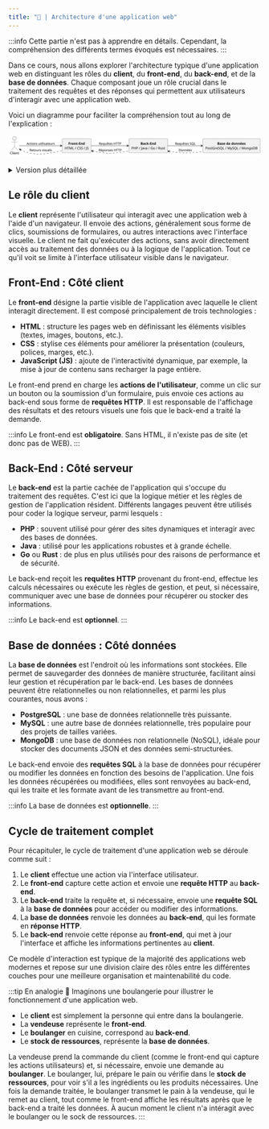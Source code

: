 ```yaml
---
title: "📜 | Architecture d'une application web"
---
```


:::info
Cette partie n'est pas à apprendre en détails. Cependant, la compréhension des différents termes évoqués est nécessaires.
:::

Dans ce cours, nous allons explorer l'architecture typique d'une application web en distinguant les rôles du **client**, du **front-end**, du **back-end**, et de la **base de données**. Chaque composant joue un rôle crucial dans le traitement des requêtes et des réponses qui permettent aux utilisateurs d'interagir avec une application web.

Voici un diagramme pour faciliter la compréhension tout au long de l'explication :

![Diagramme stack WEB](../images/web_stack.svg)

<details>
    <summary>Version plus détaillée</summary>

![Diagramme stack WEB avec détails](../images/web_stack_detailed.svg)
</details>

## Le rôle du client

Le **client** représente l'utilisateur qui interagit avec une application web à l'aide d'un navigateur. Il envoie des actions, généralement sous forme de clics, soumissions de formulaires, ou autres interactions avec l'interface visuelle. Le client ne fait qu'exécuter des actions, sans avoir directement accès au traitement des données ou à la logique de l'application. Tout ce qu'il voit se limite à l'interface utilisateur visible dans le navigateur.

## Front-End : Côté client

Le **front-end** désigne la partie visible de l'application avec laquelle le client interagit directement. Il est composé principalement de trois technologies :

- **HTML** : structure les pages web en définissant les éléments visibles (textes, images, boutons, etc.).
- **CSS** : stylise ces éléments pour améliorer la présentation (couleurs, polices, marges, etc.).
- **JavaScript (JS)** : ajoute de l'interactivité dynamique, par exemple, la mise à jour de contenu sans recharger la page entière.

Le front-end prend en charge les **actions de l'utilisateur**, comme un clic sur un bouton ou la soumission d'un formulaire, puis envoie ces actions au back-end sous forme de **requêtes HTTP**. Il est responsable de l'affichage des résultats et des retours visuels une fois que le back-end a traité la demande.

:::info
Le front-end est **obligatoire**. Sans HTML, il n'existe pas de site (et donc pas de WEB).
:::

## Back-End : Côté serveur

Le **back-end** est la partie cachée de l'application qui s'occupe du traitement des requêtes. C'est ici que la logique métier et les règles de gestion de l'application résident. Différents langages peuvent être utilisés pour coder la logique serveur, parmi lesquels :

- **PHP** : souvent utilisé pour gérer des sites dynamiques et interagir avec des bases de données.
- **Java** : utilisé pour les applications robustes et à grande échelle.
- **Go** ou **Rust** : de plus en plus utilisés pour des raisons de performance et de sécurité.

Le back-end reçoit les **requêtes HTTP** provenant du front-end, effectue les calculs nécessaires ou exécute les règles de gestion, et peut, si nécessaire, communiquer avec une base de données pour récupérer ou stocker des informations.

:::info
Le back-end est **optionnel**.
:::

## Base de données : Côté données

La **base de données** est l'endroit où les informations sont stockées. Elle permet de sauvegarder des données de manière structurée, facilitant ainsi leur gestion et récupération par le back-end. Les bases de données peuvent être relationnelles ou non relationnelles, et parmi les plus courantes, nous avons :

- **PostgreSQL** : une base de données relationnelle très puissante.
- **MySQL** : une autre base de données relationnelle, très populaire pour des projets de tailles variées.
- **MongoDB** : une base de données non relationnelle (NoSQL), idéale pour stocker des documents JSON et des données semi-structurées.

Le back-end envoie des **requêtes SQL** à la base de données pour récupérer ou modifier les données en fonction des besoins de l'application. Une fois les données récupérées ou modifiées, elles sont renvoyées au back-end, qui les traite et les formate avant de les transmettre au front-end.

:::info
La base de données est **optionnelle**.
:::

## Cycle de traitement complet

Pour récapituler, le cycle de traitement d'une application web se déroule comme suit :

1. Le **client** effectue une action via l'interface utilisateur.
2. Le **front-end** capture cette action et envoie une **requête HTTP** au **back-end**.
3. Le **back-end** traite la requête et, si nécessaire, envoie une **requête SQL** à la **base de données** pour accéder ou modifier des informations.
4. La **base de données** renvoie les données au **back-end**, qui les formate en **réponse HTTP**.
5. Le **back-end** renvoie cette réponse au **front-end**, qui met à jour l'interface et affiche les informations pertinentes au **client**.

Ce modèle d'interaction est typique de la majorité des applications web modernes et repose sur une division claire des rôles entre les différentes couches pour une meilleure organisation et maintenabilité du code.

:::tip En analogie 🥖
Imaginons une boulangerie pour illustrer le fonctionnement d'une application web.

- Le **client** est simplement la personne qui entre dans la boulangerie.
- La **vendeuse** représente le **front-end**.
- Le **boulanger** en cuisine, correspond au **back-end**.
- Le **stock de ressources**, représente la **base de données**.

La vendeuse prend la commande du client (comme le front-end qui capture les actions utilisateurs) et, si nécessaire, envoie une demande au **boulanger**.
Le boulanger, lui, prépare le pain ou vérifie dans le **stock de ressources**, pour voir s'il a les ingrédients ou les produits nécessaires.
Une fois la demande traitée, le boulanger transmet le pain à la vendeuse, qui le remet au client, tout comme le front-end affiche les résultats après que le back-end a traité les données.
À aucun moment le client n'a intéragit avec le boulanger ou le sock de ressources. 
:::